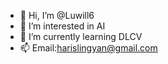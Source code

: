 - 👋 Hi, I’m @Luwill6
- 👀 I’m interested in AI
- 🌱 I’m currently learning DLCV
- 📫 Email:harislingyan@gmail.com


